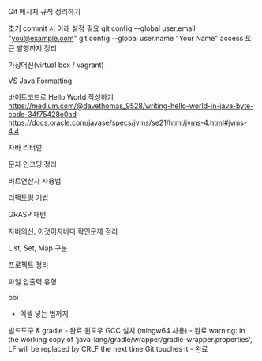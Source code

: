 Git 메시지 규칙 정리하기

초기 commit 시 아래 설정 필요
  git config --global user.email "you@example.com"
  git config --global user.name "Your Name"
access 토큰 발행까지 정리

가상머신(virtual box / vagrant)

VS Java Formatting

바이트코드로 Hello World 작성하기
https://medium.com/@davethomas_9528/writing-hello-world-in-java-byte-code-34f75428e0ad
https://docs.oracle.com/javase/specs/jvms/se21/html/jvms-4.html#jvms-4.4

자바 리터럴

문자 인코딩 정리

비트연산자 사용법

리팩토링 기법

GRASP 패턴

자바의신, 이것이자바다 확인문제 정리

List, Set, Map 구분

프로젝트 정리

파일 입출력 유형


poi
- 엑셀 넣는 법까지




빌드도구 & gradle - 완료
윈도우 GCC 설치 (mingw64 사용) - 완료
warning: in the working copy of 'java-lang/gradle/wrapper/gradle-wrapper.properties', LF will be replaced by CRLF the next time Git touches it - 완료
